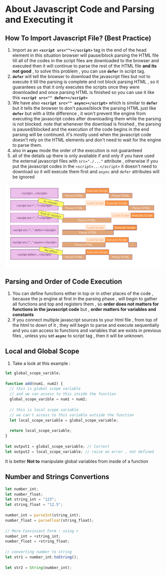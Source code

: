 # About Javascript Code and Parsing and Executing it

## How To Import Javascript File? (Best Practice)

1. Import as an **`<script src=""></script>`** tag in the end of the head element in this situation browser will pause/block parsing the HTML file till all of the codes in the script files are downloaded to the browser and executed then it will continue to parse the rest of the HTML file **and its not good** , to solve this problem , you can use **`defer`** in script tag.
2. **`defer`** will tell the browser to download the javascript files but not to execute it till the parsing is complete and not block parsing HTML , so it guarantees us that it only executes the scripts once they were downloaded and once parsing HTML is finished so you can use it like this **`<script src="" defer></script>`**
3. We have also **`<script src="" async></script>`** which is similar to **`defer`** but it tells the browser to don't pause/block the parsing HTML just like **`defer`** but with a little difference , it won't prevent the engine from executing the javascript codes after downloading them while the parsing is not blocked. note that whenever the download is finished , the parsing is paused/blocked and the execution of the code begins in the end parsing will be continued. it's mostly used when the javascript code doesn't rely on the HTML elements and don't need to wait for the engine to parse them.
4. also in **`async`** mode the order of the execution is not guaranteed
5. all of the details up there is only available if and only if you have used the external javascript files with `src="./..."` attribute , otherwise if you put the javascript codes in the `<script>...</script>`  it doesn't need to download so it will execute them first and `async` and `defer` attributes will be ignored

![timeline](./imports-timeline.png)

## Parsing and Order of Code Execution

1. You can define functions either in top or in other places of the code , because the js engine at first in the parsing phase , will begin to gather all functions and top and registers them , so **order does not matters for functions in the javascript code** but , **order matters for variables and constants**
2. If you connect multiple javascript sources to your html file , from top of the html to down of it , they will begin to parse and execute sequentially and you can access to functions and variables that are exists in previous files , unless you set **`async`** to script tag , then it will be unknown.

## Local and Global Scope

1. Take a look at this example :

```javascript
let global_scope_varible;

function add(num1, num2) {
  // this is global scope variable
  // and we can access to this inside the function
  global_scope_varible = num1 + num2;

  // this is local scope variable
  // we can't access to this variable outside the function
  let local_scope_variable = global_scope_variable;

  return local_scope_variable;
}

let output1 = global_scope_variable; // Correct
let output2 = local_scope_variable; // raise an error , not defined
```

It is better **Not to** manipulate global variables from inside of a function

## Number and Strings Convertions

```javascript
let number_int;
let number_float;
let string_int = "123";
let string_float = "12.5";

number_int = parseInt(string_int);
number_float = parseFloat(string_float);

// More Convinient Form : using +
number_int = +string_int;
number_float = +string_float;

// converting number to string
let str1 = number_int.toString();

let str2 = String(number_int);
```
